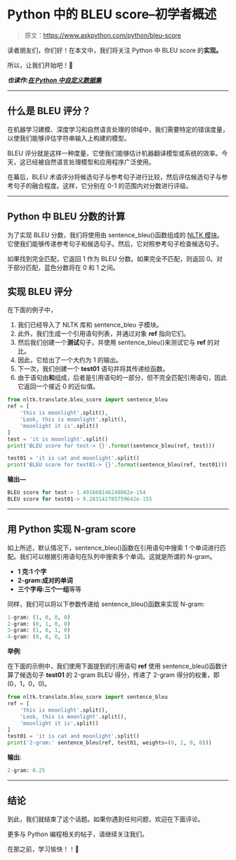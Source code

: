 # Python 中的 BLEU score–初学者概述

> 原文：<https://www.askpython.com/python/bleu-score>

读者朋友们，你们好！在本文中，我们将关注 Python 中 BLEU score 的**实现。**

所以，让我们开始吧！🙂

***也读作:[在 Python 中自定义数据集](https://www.askpython.com/python-modules/pytorch-custom-datasets)***

* * *

## 什么是 BLEU 评分？

在机器学习建模、深度学习和自然语言处理的领域中，我们需要特定的错误度量，以使我们能够评估字符串输入上构建的模型。

BLEU 评分就是这样一种度量，它使我们能够估计机器翻译模型或系统的效率。今天，这已经被自然语言处理模型和应用程序广泛使用。

在幕后，BLEU 术语评分将候选句子与参考句子进行比较，然后评估候选句子与参考句子的融合程度。这样，它分别在 0-1 的范围内对分数进行评级。

* * *

## Python 中 BLEU 分数的计算

为了实现 BLEU 分数，我们将使用由 sentence_bleu()函数组成的 [NLTK 模块](https://www.askpython.com/python-modules/tokenization-in-python-using-nltk)。它使我们能够传递参考句子和候选句子。然后，它对照参考句子检查候选句子。

如果找到完全匹配，它返回 1 作为 BLEU 分数。如果完全不匹配，则返回 0。对于部分匹配，蓝色分数将在 0 和 1 之间。

## **实现 BLEU 评分**

在下面的例子中，

1.  我们已经导入了 NLTK 库和 sentence_bleu 子模块。
2.  此外，我们生成一个引用语句列表，并通过对象 **ref** 指向它们。
3.  然后我们创建一个**测试**句子，并使用 sentence_bleu()来测试它与 **ref** 的对比。
4.  因此，它给出了一个大约为 1 的输出。
5.  下一次，我们创建一个 **test01** 语句并将其传递给函数。
6.  由于语句由**和**组成，后者是引用语句的一部分，但不完全匹配引用语句，因此它返回一个接近 0 的近似值。

```py
from nltk.translate.bleu_score import sentence_bleu
ref = [
    'this is moonlight'.split(),
    'Look, this is moonlight'.split(),
    'moonlight it is'.split()
]
test = 'it is moonlight'.split()
print('BLEU score for test-> {}'.format(sentence_bleu(ref, test)))

test01 = 'it is cat and moonlight'.split()
print('BLEU score for test01-> {}'.format(sentence_bleu(ref, test01)))

```

**输出—**

```py
BLEU score for test-> 1.491668146240062e-154
BLEU score for test01-> 9.283142785759642e-155

```

* * *

## 用 Python 实现 N-gram score

如上所述，默认情况下，sentence_bleu()函数在引用语句中搜索 1 个单词进行匹配。我们可以根据引用语句在队列中搜索多个单词。这就是所谓的 N-gram。

*   **1 克:1 个字**
*   **2-gram:成对的单词**
*   **三个字母:三个一组**等等

同样，我们可以将以下参数传递给 sentence_bleu()函数来实现 N-gram:

```py
1-gram: (1, 0, 0, 0)
2-gram: (0, 1, 0, 0) 
3-gram: (1, 0, 1, 0)
4-gram: (0, 0, 0, 1)

```

**举例**:

在下面的示例中，我们使用下面提到的引用语句 **ref** 使用 sentence_bleu()函数计算了候选句子 **test01** 的 2-gram BLEU 得分，传递了 2-gram 得分的权重，即(0，1，0，0)。

```py
from nltk.translate.bleu_score import sentence_bleu
ref = [
    'this is moonlight'.split(),
    'Look, this is moonlight'.split(),
    'moonlight it is'.split()
]
test01 = 'it is cat and moonlight'.split()
print('2-gram:' sentence_bleu(ref, test01, weights=(0, 1, 0, 0)))

```

**输出**:

```py
2-gram: 0.25

```

* * *

## 结论

到此，我们就结束了这个话题。如果你遇到任何问题，欢迎在下面评论。

更多与 Python 编程相关的帖子，请继续关注我们。

在那之前，学习愉快！！🙂